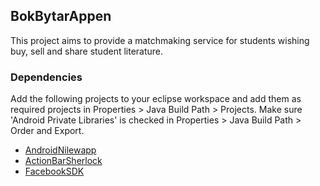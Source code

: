 ## BokBytarAppen

This project aims to provide a matchmaking service for students wishing
buy, sell and share student literature.

### Dependencies

Add the following projects to your eclipse workspace and add them as required
projects in Properties > Java Build Path > Projects. Make sure 'Android Private
Libraries' is checked in Properties > Java Build Path > Order and Export.

* [AndroidNilewapp](http://github.com/nilewapp/AndroidNilewapp)
* [ActionBarSherlock](http://actionbarsherlock.com)
* [FacebookSDK](http://developers.facebook.com/docs/getting-started/facebook-sdk-for-android/3.0/)

